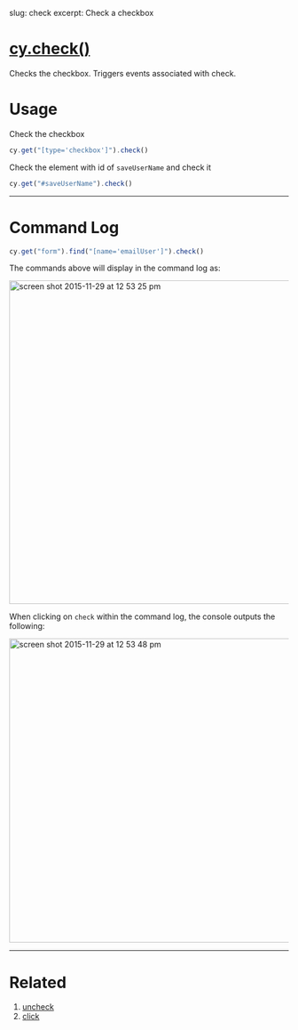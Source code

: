 slug: check
excerpt: Check a checkbox

# [cy.check()](#usage)

Checks the checkbox. Triggers events associated with check.

# Usage

Check the checkbox

```javascript
cy.get("[type='checkbox']").check()
```

Check the element with id of `saveUserName` and check it

```javascript
cy.get("#saveUserName").check()
```
***

# Command Log

```javascript
cy.get("form").find("[name='emailUser']").check()
```

The commands above will display in the command log as:

<img width="582" alt="screen shot 2015-11-29 at 12 53 25 pm" src="https://cloud.githubusercontent.com/assets/1271364/11458925/6226b39e-9698-11e5-9a2a-debf91f5989a.png">

When clicking on `check` within the command log, the console outputs the following:

<img width="547" alt="screen shot 2015-11-29 at 12 53 48 pm" src="https://cloud.githubusercontent.com/assets/1271364/11458927/65a2526c-9698-11e5-8b33-f59e666170e2.png">

***
# Related

1. [uncheck](http://on.cypress.io/api/uncheck)
2. [click](http://on.cypress.io/api/click)